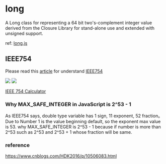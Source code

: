 # long

A Long class for representing a 64 bit two's-complement integer value derived from the Closure Library for stand-alone use and extended with unsigned support.

ref: [long.js](https://www.npmjs.com/package/long)

## IEEE754 

Please read this [article]((https://medium.com/starbugs/see-why-floating-point-error-can-not-be-avoided-from-ieee-754-809720b32175)) for understand [IEEE754](https://zh.wikipedia.org/wiki/IEEE_754)

![](https://res.wx.qq.com/op_res/Es_QOqoJrxq9VdEDWD4vrP34vr73D2xIe8rs-z_5IBY_oDoEgYzwtUiySIfedUb6)
![](https://res.wx.qq.com/op_res/KPLoxJn5SI32fpbw3z417qKcgMnKVFXQ9tL6l2-jtjG1Koy_c4nmNkQ4CS74GxIw)

[IEEE 754 Calculator](http://weitz.de/ieee/)

### Why MAX_SAFE_INTEGER in JavaScript is 2^53 - 1

As IEEE754 says, double type variable has 1 sign, 11 exponent, 52 fraction。  
Due to Number 1 is the value beginning default, so the exponent max value is 53. why MAX_SAFE_INTEGER is 2^53 - 1 because if number is more than 2^53 such as 2^53 and 2^53 + 1 whose fraction will be same.

### reference

https://www.cnblogs.com/HDK2016/p/10506083.html